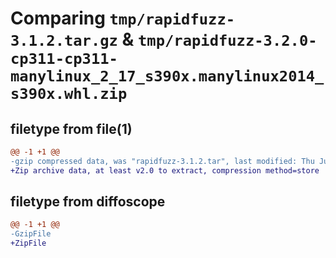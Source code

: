 # Comparing `tmp/rapidfuzz-3.1.2.tar.gz` & `tmp/rapidfuzz-3.2.0-cp311-cp311-manylinux_2_17_s390x.manylinux2014_s390x.whl.zip`

## filetype from file(1)

```diff
@@ -1 +1 @@
-gzip compressed data, was "rapidfuzz-3.1.2.tar", last modified: Thu Jul 20 21:25:12 2023, max compression
+Zip archive data, at least v2.0 to extract, compression method=store
```

## filetype from diffoscope

```diff
@@ -1 +1 @@
-GzipFile
+ZipFile
```


